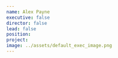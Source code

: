 ```yaml
---
name: Alex Payne
executive: false
director: false
lead: false
position:  
project:  
image: ../assets/default_exec_image.png
---
```


